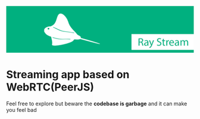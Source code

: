 <img src="github poster.jpg">

# Streaming app based on WebRTC(PeerJS)

Feel free to explore but beware the **codebase is garbage** and it can make you feel bad

